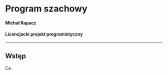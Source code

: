 # Program szachowy #
#### Michał Rapacz ####
#### Licencjacki projekt programistyczny ####

----------
## Wstęp ##
Ce


